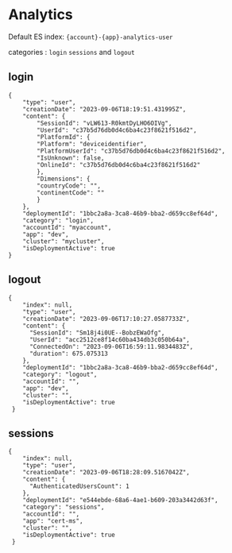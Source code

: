 # Analytics

Default ES index: `{account}-{app}-analytics-user`

categories : `login` `sessions` and `logout`

## login

    {
        "type": "user",
        "creationDate": "2023-09-06T18:19:51.431995Z",
        "content": {
            "SessionId": "vLW613-R0kmtDyLHO6OIVg",
            "UserId": "c37b5d76db0d4c6ba4c23f8621f516d2",
            "PlatformId": {
            "Platform": "deviceidentifier",
            "PlatformUserId": "c37b5d76db0d4c6ba4c23f8621f516d2",
            "IsUnknown": false,
            "OnlineId": "c37b5d76db0d4c6ba4c23f8621f516d2"
            },
            "Dimensions": {
            "countryCode": "",
            "continentCode": ""
            }
        },
        "deploymentId": "1bbc2a8a-3ca8-46b9-bba2-d659cc8ef64d",
        "category": "login",
        "accountId": "myaccount",
        "app": "dev",
        "cluster": "mycluster",
        "isDeploymentActive": true
    }
## logout

    {
        "index": null,
        "type": "user",
        "creationDate": "2023-09-06T17:10:27.0587733Z",
        "content": {
          "SessionId": "Sm18j4i0UE--BobzEWaOfg",
          "UserId": "acc2512ce8f14c60ba434db3c050b64a",
          "ConnectedOn": "2023-09-06T16:59:11.9834483Z",
          "duration": 675.075313
        },
        "deploymentId": "1bbc2a8a-3ca8-46b9-bba2-d659cc8ef64d",
        "category": "logout",
        "accountId": "",
        "app": "dev",
        "cluster": "",
        "isDeploymentActive": true
     }


## sessions

    {
        "index": null,
        "type": "user",
        "creationDate": "2023-09-06T18:28:09.5167042Z",
        "content": {
          "AuthenticatedUsersCount": 1
        },
        "deploymentId": "e544ebde-68a6-4ae1-b609-203a3442d63f",
        "category": "sessions",
        "accountId": "",
        "app": "cert-ms",
        "cluster": "",
        "isDeploymentActive": true
     }